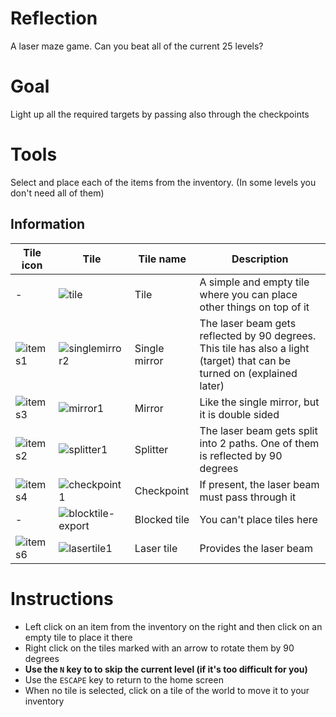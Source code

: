 # Reflection
A laser maze game. Can you beat all of the current 25 levels?

# Goal
Light up all the required targets by passing also through the checkpoints

# Tools
Select and place each of the items from the inventory. (In some levels you don't need all of them)
## Information
| Tile icon | Tile | Tile name | Description |
| --- | --- | --- | --- |
| - | ![tile](https://github.com/OrangoMango/Reflection/assets/61402409/c7b42bac-9f33-4864-8bb9-5cbcfd4fbeee)| Tile | A simple and empty tile where you can place other things on top of it |
| ![items1](https://github.com/OrangoMango/Reflection/assets/61402409/6d687ce2-9aed-4dfe-ab05-da4d8fbffce5) | ![singlemirror2](https://github.com/OrangoMango/Reflection/assets/61402409/be5fea3f-8dfb-4b3a-8d59-73a68e38e183) | Single mirror | The laser beam gets reflected by 90 degrees. This tile has also a light (target) that can be turned on (explained later) |
| ![items3](https://github.com/OrangoMango/Reflection/assets/61402409/9f15da11-59ec-4a0c-8d94-a8a1f6fcb76a) | ![mirror1](https://github.com/OrangoMango/Reflection/assets/61402409/7348758b-ec47-42a2-b7d2-10e4b6a51d02) | Mirror | Like the single mirror, but it is double sided |
| ![items2](https://github.com/OrangoMango/Reflection/assets/61402409/aa7c478d-4447-48e0-814f-62fd00805f3f) | ![splitter1](https://github.com/OrangoMango/Reflection/assets/61402409/861b76ce-1d17-4ba2-b197-6513cb9eda44) | Splitter | The laser beam gets split into 2 paths. One of them is reflected by 90 degrees |
| ![items4](https://github.com/OrangoMango/Reflection/assets/61402409/2bec9466-a8f4-4b35-9e23-6b2ea3845ea5)| ![checkpoint1](https://github.com/OrangoMango/Reflection/assets/61402409/4fe88697-72b0-43da-a605-e56fdaee5b8d) | Checkpoint | If present, the laser beam must pass through it |
| - | ![blocktile-export](https://github.com/OrangoMango/Reflection/assets/61402409/a78969e5-d194-4b90-b6fe-ecfa0f2de63e) | Blocked tile | You can't place tiles here |
| ![items6](https://github.com/OrangoMango/Reflection/assets/61402409/5ebaa668-19d1-4107-acfe-b37295b021ea) | ![lasertile1](https://github.com/OrangoMango/Reflection/assets/61402409/8ca55a82-94c3-43af-913c-3c3f2110c2e3) | Laser tile | Provides the laser beam |

# Instructions
* Left click on an item from the inventory on the right and then click on an empty tile to place it there
* Right click on the tiles marked with an arrow to rotate them by 90 degrees
* **Use the `N` key to to skip the current level (if it's too difficult for you)**
* Use the `ESCAPE` key to return to the home screen
* When no tile is selected, click on a tile of the world to move it to your inventory
